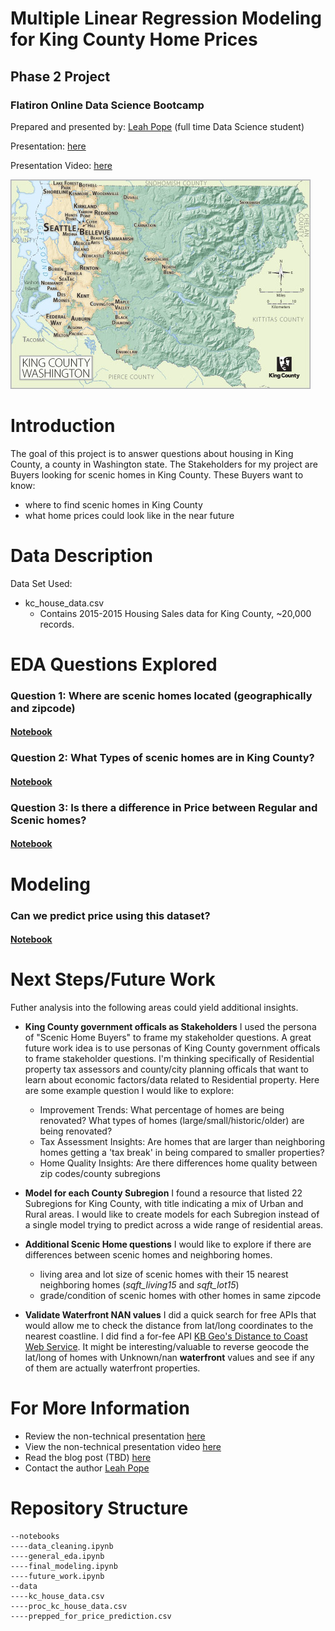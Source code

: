 # Multiple Linear Regression Modeling for King County Home Prices

## Phase 2 Project
### Flatiron Online Data Science Bootcamp


Prepared and presented by: [Leah Pope](https://www.linkedin.com/in/leahspope/) (full time Data Science student)

Presentation: [here](PhaseTwoProject_LeahPope.pdf)

Presentation Video: [here](https://drive.google.com/file/d/1RTQGUInYbLNbz-z9ZAe-qhua7j3OvF_Q/view?usp=sharing)

![king_county_map](images/KC_simplemap_Oct2013.jpg)



# Introduction

The goal of this project is to answer questions about housing in King County, a county in Washington state. The Stakeholders for my project are Buyers looking for scenic homes in King County. These Buyers want to know: 
* where to find scenic homes in King County
* what home prices could look like in the near future


# Data Description

Data Set Used:
* kc_house_data.csv
    * Contains 2015-2015 Housing Sales data for King County, ~20,000 records.


# EDA Questions Explored
### Question 1: Where are scenic homes located (geographically and zipcode)
#### [Notebook](./notebooks/general_eda.ipynb)


### Question 2: What Types of scenic homes are in King County? 
#### [Notebook](./notebooks/general_eda.ipynb)


### Question 3: Is there a difference in Price between Regular and Scenic homes?
#### [Notebook](./notebooks/general_eda.ipynb)


# Modeling
### Can we predict price using this dataset?
#### [Notebook](./notebooks/final_modeling.ipynb)



# Next Steps/Future Work

Futher analysis into the following areas could yield additional insights.

* __King County government officals as Stakeholders__  I used the persona of "Scenic Home Buyers" to frame my stakeholder questions. A great future work idea is to use personas of King County government officals to frame stakeholder questions. I'm thinking specifically of Residential property tax assessors and county/city planning officals that want to learn about economic factors/data related to Residential property. Here are some example question I would like to explore:
    * Improvement Trends: What percentage of homes are being renovated?  What types of homes (large/small/historic/older) are being renovated? 
    * Tax Assessment Insights: Are homes that are larger than neighboring homes getting a 'tax break' in being compared to smaller properties?
    * Home Quality Insights: Are there differences home quality between zip codes/county subregions

* __Model for each County Subregion__ I found a resource that listed 22 Subregions for King County, with title indicating a mix of Urban and Rural areas. I would like to create models for each Subregion instead of a single model trying to predict across a wide range of residential areas.

* __Additional Scenic Home questions__ I would like to explore if there are differences between scenic homes and neighboring homes.
    * living area and lot size of scenic homes with their 15 nearest neighboring homes (_sqft_living15_ and _sqft_lot15_)
    * grade/condition of scenic homes with other homes in same zipcode

* __Validate Waterfront NAN values__  I did a quick search for free APIs that would allow me to check the distance from lat/long coordinates to the nearest coastline. I did find a for-fee API [KB Geo's Distance to Coast Web Service](https://www.kbgeo.com/). It might be interesting/valuable to reverse geocode the lat/long of homes with Unknown/nan  __waterfront__  values and see if  any of them are actually waterfront properties.


# For More Information
* Review the non-technical presentation [here](https://drive.google.com/file/d/1RTQGUInYbLNbz-z9ZAe-qhua7j3OvF_Q/view?usp=sharing)
* View the non-technical presentation video [here](PhaseTwoProject_LeahPope.pdf)
* Read the blog post (TBD) [here](link)
* Contact the author [Leah Pope](https://www.linkedin.com/in/leahspope/)


# Repository Structure
```
--notebooks
----data_cleaning.ipynb
----general_eda.ipynb
----final_modeling.ipynb
----future_work.ipynb
--data
----kc_house_data.csv
----proc_kc_house_data.csv
----prepped_for_price_prediction.csv
```